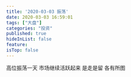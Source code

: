 ```yaml
---
title: '2020-03-03 振荡'
date: 2020-03-03 16:59:01
tags: ["大盘"]
categories: "投资"
published: true
hideInList: false
feature: 
isTop: false
---
```

高位振荡一天
市场继续活跃起来
是走是留
各有所图
<!-- more -->
